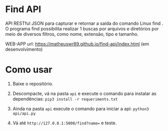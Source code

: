# Find API
API RESTful JSON para capturar e retornar a saída do comando Linux find . O programa find possibilita realizar 1 buscas por arquivos e diretórios por meio de diversos filtros, como nome, extensão, tipo e tamanho.

WEB-APP url: https://matheuswr89.github.io/find-api/index.html (em desenvolvimento)
# Como usar
1. Baixe o repositório.

2. Descompacte, vá na pasta ```api``` e execute o comando para instalar as dependências: ```pip3 install -r requeriments.txt```

3. Ainda na pasta ```api``` execute o comando para iniciar a api: ```python3 api/api.py```

4. Vá até ```http://127.0.0.1:5000/find?name=``` e teste.